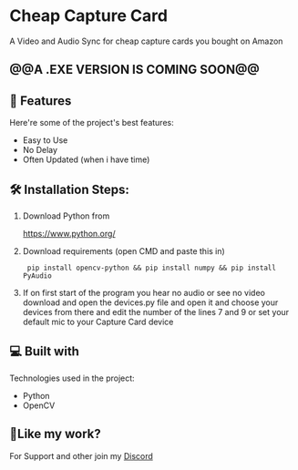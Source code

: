
# Cheap Capture Card

A Video and Audio Sync for cheap capture cards you bought on Amazon

## @@A .EXE VERSION IS COMING SOON@@

## 🧐 Features

Here're some of the project's best features:

- Easy to Use
- No Delay
- Often Updated (when i have time)

## 🛠️ Installation Steps:

1. Download Python from

    https://www.python.org/

2. Download requirements (open CMD and paste this in)

        pip install opencv-python && pip install numpy && pip install PyAudio

3. If on first start of the program you hear no audio or see no video download and open the devices.py file and open it and choose your devices from there and edit the number of the lines 7 and 9 or set your default mic to your Capture Card device

## 💻 Built with

Technologies used in the project:

- Python
- OpenCV

## 💖Like my work?

For Support and other join my [Discord](https://discord.gg/UPaXWE9GhZ)
